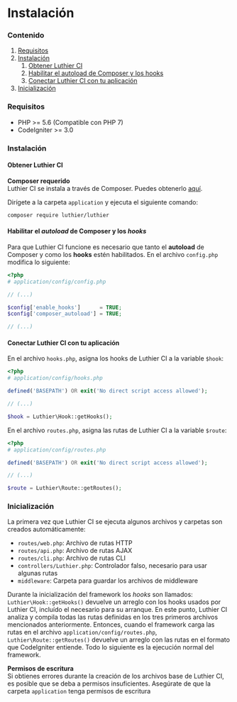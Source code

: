 [//]: # ([author] Anderson Salas)
[//]: # ([meta_description] Aprende cómo obtener Luthier CI e instalarlo en tu aplicación de CodeIgniter con instrucciones paso a paso ¡no toma más de 5 minutos!)

# Instalación

### Contenido

1. [Requisitos](#requirements)
2. [Instalación](#installation)
   1. [Obtener Luthier CI](#get-luthier-ci)
   2. [Habilitar el autoload de Composer y los hooks](#enable-composer-autoload-and-hooks)
   3. [Conectar Luthier CI con tu aplicación](#connect-luthier-ci-with-your-application)
3. [Inicialización](#initialization)

### <a name="requirements"></a> Requisitos

* PHP >= 5.6 (Compatible con PHP 7)
* CodeIgniter >= 3.0

### <a name="installation"></a> Instalación

#### <a name="get-luthier-ci"></a> Obtener Luthier CI

<div class="alert alert-info">
    <i class="fa fa-info-circle" aria-hidden="true"></i>
    <strong>Composer requerido</strong>
    <br />
    Luthier CI se instala a través de Composer. Puedes obtenerlo <a href="https://getcomposer.org/download/">aquí</a>.
</div>

Dirígete a la carpeta `application` y ejecuta el siguiente comando:

```bash
composer require luthier/luthier
```

#### <a name="enable-composer-autoload-and-hooks"></a> Habilitar el _autoload_ de Composer y los _hooks_

Para que Luthier CI funcione es necesario que tanto el **autoload** de Composer y como los **hooks** estén habilitados. En el archivo `config.php` modifica lo siguiente:

```php
<?php
# application/config/config.php

// (...)

$config['enable_hooks']      = TRUE;
$config['composer_autoload'] = TRUE;

// (...)
```

#### <a name="connect-luthier-ci-with-your-application"></a> Conectar Luthier CI con tu aplicación

En el archivo `hooks.php`, asigna los hooks de Luthier CI a la variable `$hook`:

```php
<?php
# application/config/hooks.php

defined('BASEPATH') OR exit('No direct script access allowed');

// (...)

$hook = Luthier\Hook::getHooks();
```

En el archivo `routes.php`, asigna las rutas de Luthier CI a la variable `$route`:

```php
<?php
# application/config/routes.php

defined('BASEPATH') OR exit('No direct script access allowed');

// (...)

$route = Luthier\Route::getRoutes();
```

### <a name="initialization"></a> Inicialización

La primera vez que Luthier CI se ejecuta algunos archivos y carpetas son creados automáticamente:

* `routes/web.php`: Archivo de rutas HTTP
* `routes/api.php`: Archivo de rutas AJAX
* `routes/cli.php`: Archivo de rutas CLI
* `controllers/Luthier.php`: Controlador falso, necesario para usar algunas rutas
* `middleware`: Carpeta para guardar los archivos de middleware

Durante la inicialización del framework los _hooks_ son llamados: `Luthier\Hook::getHooks()` devuelve un arreglo con los hooks usados por Luthier CI, incluído el necesario para su arranque. En este punto, Luthier CI analiza y compila todas las rutas definidas en los tres primeros archivos mencionados anteriormente. Entonces, cuando el framework carga las rutas en el archivo `application/config/routes.php`, `Luthier\Route::getRoutes()` devuelve un arreglo con las rutas en el formato que CodeIgniter entiende. Todo lo siguiente es la ejecución normal del framework.

<div class="alert alert-warning">
    <i class="fa fa-warning" aria-hidden="true"></i>
    <strong>Permisos de escritura</strong>
    <br />
    Si obtienes errores durante la creación de los archivos base de Luthier CI, es posible que se deba a permisos insuficientes. Asegúrate de que la carpeta <code>application</code> tenga permisos de escritura
</div>